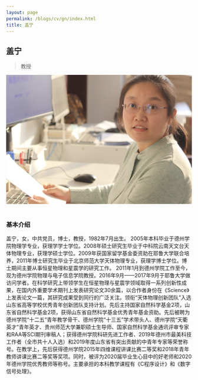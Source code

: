 ```yaml
---
layout: page
permalink: /blogs/cv/gn/index.html
title: 盖宁
---
```


## 盖宁

> 教授

<center>
<img src = "/blogs/cv.ph/gn.png">
</center>
<br>

### 基本介绍
盖宁，女，中共党员，博士，教授，1982年7月出生。
2005年本科毕业于德州学院物理学专业，获理学学士学位。2008年硕士研究生毕业于中科院云南天文台天体物理专业，获理学硕士学位。2009年获国家留学基金委资助在耶鲁大学联合培养，2011年博士研究生毕业于北京师范大学天体物理专业，获理学博士学位。博士期间主要从事恒星物理和星震学的研究工作。
2011年1月到德州学院工作至今，现为德州学院物理与电子信息学院教授。2016年9月——2017年9月于耶鲁大学做访问学者。在科学研究上带领学生在恒星物理与星震学领域取得一系列创新性成果，在国内外重要学术期刊上发表研究论文30余篇，以合作者身份在《Science》上发表论文一篇，其研究成果受到同行的广泛关注。领衔“天体物理创新团队”入选山东省高等学校优秀青年创新团队支持计划。先后主持国家自然科学基金2项，山东省自然科学基金2项，获得山东省自然科学基金优秀青年基金资助。先后被聘为德州学院“十二五”青年教学骨干、德州学院“十三五”学术带头人、德州学院“天衢英才”青年英才、贵州师范大学兼职硕士生导师、国家自然科学基金通讯评审专家和RAA等SCI期刊审稿人；获得德州学院科研先进工作者、2019年德州市最美科技工作者（全市共十人入选）和2019年度山东省有突出贡献的中青年专家等荣誉称号。在教学上，先后获得德州学院2015年四维课程讲课比赛二等奖和2018年青年教师讲课比赛二等奖等奖项。同时，被评为2020届毕业生心目中的好老师和2020年德州学院优秀教师等称号。主要承担的本科教学课程有《C程序设计》和《数字信号处理》。
<!-- ### 研究方向

### 学习和工作经历
1999.09-2003.07 曲阜师范大学物理工程学院物理学专业 本科
2003.09-2008.07 中国科学院云南天文台天体物理专业 硕博连读
2008.07-2010.12 山东省德州学院 物理系 讲师
2011.03—2018.01 山东省德州学院 物电学院 副教授
2018.02-至今 山东省德州学院 物电学院 教授
2013.03—2018.05 山东省德州学院教务处（兼职管理）。
2016.09-2017.09 在美国耶鲁大学天文系做访问学者。
2018.05—2021.07 山东省德州学院物理与电子信息学院 副院长（兼职管理）
2021.08—至今，山东省德州学院物理与电子信息学院 院长（兼职管理）
### 主持或参与国家级和省部级科研项目

（1）国家自然科学基金联合基金项目，U1931106，基于LAMOST对Kepler天区红团簇星的内部结构与演化状态的星震学研究，2020/01-2022/12，50万元，在研，主持

（2）国家自然科学基金青年科学基金项目，11303003，利用星震学方法研究红巨星演化及其Bump处的特征，2014/01-2016/12， 28万元，已结题，主持  

（3）山东省自然科学基金面上项目，2013ZRA14005，红巨星的结构与演化及其星震学限制，2013/10-2016/10，7万元，已结题，主持

（4）山东省自然科学基金面上项目，2009ZRA14032， 太阳周期性活动与地球灾害的相关性研究， 2009/12—2012/12, 4万元，已结题，主持

（5）中国科学院天体结构与演化重点实验室开放课题，课题编号No：OP201206，利用星震学方法研究红巨星的年龄和RGB Bump处的特征，2013/01-2014/12，3万元，已结题，主持

（6）联合承担项目，利用太阳黑子单位面积研究太阳南北半球活动的统计特征及相关性 ，到位经费，6万元，已结题，主持。

（7）国家自然科学基金青年科学基金项目，11203006，利用星震学方法研究星团的年龄，2013/01-2015/12，25万元，已结题，参与，（第二位）

（8）国家自然科学基金面上项目，11673005，利用p-g混合模式研究亚巨星和红巨星的结构与演化,2017/01-2020/12，66万元，在研，参与，（第二位）

（9）山东省自然科学基金青年项目，ZR2012AQ029，网格分析方法在恒星物理中的研究与应用，2012.07-2015.07，5万元，参与，（第二位）

（10）山东省自然科学基金青年基金项目，ZR2010CQ041,基于序列分析新方法的微生物蛋白质编码基因的预测，2010/11-2013/11, 5万元，已结题，参与（第四位）

（11）山东省自然科学基金面上项目，海量高维星系光谱的参数自动测量，2012/07-2015/07， 6万元，已结题，参与（第六位）

### 发表论文
[1] **Tang Y**, Basu S, Davies G R, et al. Asteroseismology of KIC 8263801: Is it a member of NGC 6866 and a red clump star?[J]. The Astrophysical Journal, 2018, 866(1): 59.
[2] Gai N, Basu S, **Tang Y**. Asteroseismic Investigations of the Binary System HD 176465[J]. The Astrophysical Journal, 2018, 856(2): 123.
[3] 盖宁, **唐延柯**, 黄样. 疏散星团 NGC 6866 视场中 5 颗类太阳振动红巨星的星震学研究[J]. 天文学报, 2018, 59(2).
[4] Z.H. Li, H.P. Liu, X.M. Zhang, Y.Q. Zhang, R.R. Zhang, S.C. Xu, **Y.K. Tang**, X.X. Wang, J.Y. Zhang, L. Ma, and C.F. Cheng，Metasurface of deflection prism phases for generating non-diffracting optical vortex lattices, Optics EXPRESS, 2018，Vol. 26, No. 22.
[5] Gai N, **Tang Y**, Yu P, et al. Asteroseismic Diagram for Subgiants and Red Giants[J]. The Astrophysical Journal, 2017, 836(1): 3.
[6] Gai N, **Tang Y**. Asteroseismic Analysis of the Internal Structure and Evolution of Red Giant Branch Bump Stars[J]. The Astrophysical Journal, 2015, 804(1): 6.
[7] **Tang Y** K, Gai N. The relationship between νmax and age t from ZAMS to RGB-Tip for low-mass stars[J]. The Astrophysical Journal, 2013, 771(2): 99.
[8] **Tang Y** K, Gai N. Asteroseismic modelling of the metal-poor star τ Ceti[J]. Astronomy & Astrophysics, 2011, 526: A35.
[9] Gai N, Bi S L, **Tang Y** K, et al. Asteroseismic study of helium and heavy element diffusion in solar-type stars[J]. Astronomy & Astrophysics, 2009, 508(2): 849-854.
[10] **Tang Y** K, Bi S L, Gai N. A new asteroseismic diagram of solar-like stars[J]. Astronomy & Astrophysics, 2008, 492(3): L49-L52.
[11] Gai N, Bi S L, **Tang Y** K. Modeling ϵ Eri and Asteroseismic Tests of Element Diffusion[J]. Chinese Journal of Astronomy and Astrophysics, 2008, 8(5): 591.
[12] Gai N, Bi S L, **Tang Y** K. Asteroseismic Tests of Heavy Element Diffusion in Low-Mass Stars[C]//Solar-Stellar Dynamos as Revealed by Helio-and Asteroseismology: GONG 2008/SOHO 21. 2009, 416: 415.
[13] **Tang Y** K, Zhang H S, Chen C Y, et al. Fluctuation with dust of de Sitter ground state of scalar-tensor gravity[J]. Science China Physics, Mechanics and Astronomy, 2014, 57: 411-417.
[14] **Tang Y** K, Deng L H. Phase asynchrony between flare index and sunspot activity[J]. Science China Physics, Mechanics and Astronomy, 2013, 56: 1981-1986.
[15] **Tang Y** K, Bi S L, Gai N. Seismic analysis of 70 Ophiuchi A: A new quantity proposed[J]. New Astronomy, 2008, 13(8): 541-548.
[16] **Tang Y** K, Bi S L, Gai N, et al. Asteroseismic Analysis of α Cen B: Preliminary Tests of Effects of Rotation and Interior Magnetic Field in the Solar-like Star[J]. Chinese Journal of Astronomy and Astrophysics, 2008, 8(4): 421.
[17] **Tang Y** K, Bi S L, Gai N. Asteroseismic study of solar-like stars: A method of estimating stellar age[J]. Proceedings of the International Astronomical Union, 2008, 4(S252): 115-116.
[18] Bi S L, Li L H, **Tang Y** K, et al. Asteroseismic study of the red giant∊ Ophiuchi[J]. Research in Astronomy and Astrophysics, 2010, 10(12): 1265.
[19] Deng L H, Gai N, **Tang Y** K, et al. Phase asynchrony of hemispheric flare activity revisited: empirical mode decomposition and wavelet transform analyses[J]. Astrophysics and Space Science, 2013, 343: 27-32.
[20] Deng, L. H., Song, J. Y., Xiang, Y. Y., & **Tang, Y. K**. (2011). The relative phase asynchronization between sunspot numbers and polar faculae. Journal of Astrophysics and Astronomy, 32, 401-409.
[21] Dong A J, **Tang Y** K, Gai N. Light Curve Periodic Variability of Cyg X-1 using Jurkevich Method[J]. Journal of Astrophysics and Astronomy, 2014, 35: 275-277.
[22] Zhang L, Jing J, **Tang Y**, et al. Photometric study of neglected eclipsing binary GSC 3576-0170[J]. New Astronomy, 2010, 15(8): 653-656.
[23] Liu Z E, **Tang Y** K, Gai N. Solar-like Oscillations of the Red Giant ɛ Ophiuchi[J]. Chinese Astronomy and Astrophysics, 2008, 32(4): 380-387.
[24] Liu, Z. E., Yu, H. R., Zhang, T. J., &**Tang, Y. K**. (2016). Direct reconstruction of dynamical dark energy from observational Hubble parameter data. Physics of the Dark Universe, 14, 21-28.
[25] 刘志娥，**唐延柯**，盖宁，红巨星ɛ ophiuchi的类太阳振动，天文学报，2008年4月，第49卷，第2期

### 科研获奖

（1）盖宁，唐延柯，《利用星震学方法研究恒星内部的理论物理特性》获山东省高等学校科学技术奖，三等奖，2018年10月，山东省教育厅
（2）盖宁，唐延柯，《疏散星团NGC6866视场中5颗类太阳振动红巨星的星震学研究》获2016-2018年度德州市第十四届自然科学学术成果奖，一等奖，2018年9月，德州市委组织部
（3）盖宁，唐延柯，《亚巨星和红巨星的星震图》获德州学院优秀科研成果奖，二等奖，2018年12月，德州学院
（4）唐延柯，盖宁，《利用星震学方法研究恒星年龄》获德州学院优秀科研成果奖（青年），二等奖，2014年12月，德州学院
（5）唐延柯，盖宁，《空间物理和恒星物理的研究》获2014年山东省自然科学学术创新奖，一等奖，2014年11月，山东省科学技术协会
（6）唐延柯，盖宁，《空间物理和恒星物理的研究》获山东高等学校优秀科研成果奖，三等奖，2014年9月，山东省教育厅
（7）许士才，唐延柯，山东高等学校优秀科研成果奖，三等奖，2015年9月，山东省教育厅
（8）唐延柯，陈伟，盖宁等，2012-2013年度山东省职工教育与职业教育优秀科研成果一等奖，2013年12月，山东省职工教育协会 -->